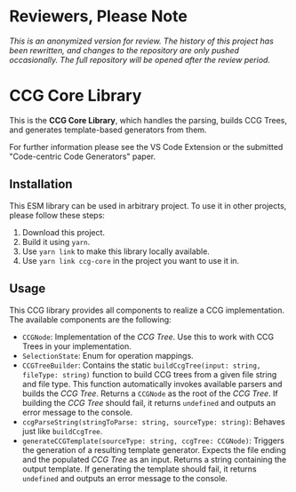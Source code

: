 # Reviewers, Please Note

*This is an anonymized version for review.
The history of this project has been rewritten, and changes to the repository are only pushed occasionally.
The full repository will be opened after the review period.*

# CCG Core Library

This is the __CCG Core Library__, which handles the parsing, builds CCG Trees, and generates template-based generators from them.

For further information please see the VS Code Extension or the submitted "Code-centric Code Generators" paper.

## Installation

This ESM library can be used in arbitrary project.
To use it in other projects, please follow these steps:

1. Download this project.
2. Build it using `yarn`.
3. Use `yarn link` to make this library locally available.
4. Use `yarn link ccg-core` in the project you want to use it in.

## Usage

This CCG library provides all components to realize a CCG implementation. The available components are the following:

- `CCGNode`: Implementation of the _CCG Tree_. Use this to work with CCG Trees in your implementation.
- `SelectionState`: Enum for operation mappings.
- `CCGTreeBuilder`: Contains the static `buildCcgTree(input: string, fileType: string)` function to build CCG trees from a given file string and file type. This function automatically invokes available parsers and builds the _CCG Tree_. Returns a `CCGNode` as the root of the _CCG Tree_. If building the _CCG Tree_ should fail, it returns `undefined` and outputs an error message to the console.
- `ccgParseString(stringToParse: string, sourceType: string)`: Behaves just like `buildCcgTree`.
- `generateCCGTemplate(sourceType: string, ccgTree: CCGNode)`: Triggers the generation of a resulting template generator. Expects the file ending and the populated _CCG Tree_ as an input. Returns a string containing the output template. If generating the template should fail, it returns `undefined` and outputs an error message to the console.
